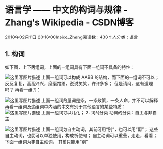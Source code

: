 
# 语言学 —— 中文的构词与规律 - Zhang's Wikipedia - CSDN博客


2018年02月11日 20:16:00[Inside_Zhang](https://me.csdn.net/lanchunhui)阅读数：433个人分类：[语言](https://blog.csdn.net/lanchunhui/article/category/6792692)



## 1. 构词
如下图，上下两组词，上面的一组词具有下面一组词不具备的特性：

![这里写图片描述](https://img-blog.csdn.net/2018021119511117?watermark/2/text/aHR0cDovL2Jsb2cuY3Nkbi5uZXQvbGFuY2h1bmh1aQ==/font/5a6L5L2T/fontsize/400/fill/I0JBQkFCMA==/dissolve/70)[](https://img-blog.csdn.net/2018021119511117?watermark/2/text/aHR0cDovL2Jsb2cuY3Nkbi5uZXQvbGFuY2h1bmh1aQ==/font/5a6L5L2T/fontsize/400/fill/I0JBQkFCMA==/dissolve/70)
[](https://img-blog.csdn.net/2018021119511117?watermark/2/text/aHR0cDovL2Jsb2cuY3Nkbi5uZXQvbGFuY2h1bmh1aQ==/font/5a6L5L2T/fontsize/400/fill/I0JBQkFCMA==/dissolve/70)上面一组词可以构成 AABB 的结构，而下面的一组词不可以；
反反复复，高高兴兴，磨磨蹭蹭，说说笑笑，许许多多；
但是请问，这有道理吗？
再看一组词：

![这里写图片描述](https://img-blog.csdn.net/20180211195454597?watermark/2/text/aHR0cDovL2Jsb2cuY3Nkbi5uZXQvbGFuY2h1bmh1aQ==/font/5a6L5L2T/fontsize/400/fill/I0JBQkFCMA==/dissolve/70)[](https://img-blog.csdn.net/20180211195454597?watermark/2/text/aHR0cDovL2Jsb2cuY3Nkbi5uZXQvbGFuY2h1bmh1aQ==/font/5a6L5L2T/fontsize/400/fill/I0JBQkFCMA==/dissolve/70)
[](https://img-blog.csdn.net/20180211195454597?watermark/2/text/aHR0cDovL2Jsb2cuY3Nkbi5uZXQvbGFuY2h1bmh1aQ==/font/5a6L5L2T/fontsize/400/fill/I0JBQkFCMA==/dissolve/70)上面一组词的量词是条，一条政策，一条人命，并不可以解释
[](https://img-blog.csdn.net/20180211195454597?watermark/2/text/aHR0cDovL2Jsb2cuY3Nkbi5uZXQvbGFuY2h1bmh1aQ==/font/5a6L5L2T/fontsize/400/fill/I0JBQkFCMA==/dissolve/70)再看一组词及这组词中内涵的中文有别于其他语言的某些特质：
[](https://img-blog.csdn.net/20180211195454597?watermark/2/text/aHR0cDovL2Jsb2cuY3Nkbi5uZXQvbGFuY2h1bmh1aQ==/font/5a6L5L2T/fontsize/400/fill/I0JBQkFCMA==/dissolve/70)
![这里写图片描述](https://img-blog.csdn.net/20180211195736847?watermark/2/text/aHR0cDovL2Jsb2cuY3Nkbi5uZXQvbGFuY2h1bmh1aQ==/font/5a6L5L2T/fontsize/400/fill/I0JBQkFCMA==/dissolve/70)[](https://img-blog.csdn.net/20180211195736847?watermark/2/text/aHR0cDovL2Jsb2cuY3Nkbi5uZXQvbGFuY2h1bmh1aQ==/font/5a6L5L2T/fontsize/400/fill/I0JBQkFCMA==/dissolve/70)
[](https://img-blog.csdn.net/20180211195736847?watermark/2/text/aHR0cDovL2Jsb2cuY3Nkbi5uZXQvbGFuY2h1bmh1aQ==/font/5a6L5L2T/fontsize/400/fill/I0JBQkFCMA==/dissolve/70)上面一组词可以儿化；
[](https://img-blog.csdn.net/20180211195736847?watermark/2/text/aHR0cDovL2Jsb2cuY3Nkbi5uZXQvbGFuY2h1bmh1aQ==/font/5a6L5L2T/fontsize/400/fill/I0JBQkFCMA==/dissolve/70)2. 词的分类
[](https://img-blog.csdn.net/20180211195736847?watermark/2/text/aHR0cDovL2Jsb2cuY3Nkbi5uZXQvbGFuY2h1bmh1aQ==/font/5a6L5L2T/fontsize/400/fill/I0JBQkFCMA==/dissolve/70)动词的分类：自主与非自主

![这里写图片描述](https://img-blog.csdn.net/20180211200146770?watermark/2/text/aHR0cDovL2Jsb2cuY3Nkbi5uZXQvbGFuY2h1bmh1aQ==/font/5a6L5L2T/fontsize/400/fill/I0JBQkFCMA==/dissolve/70)[](https://img-blog.csdn.net/20180211200146770?watermark/2/text/aHR0cDovL2Jsb2cuY3Nkbi5uZXQvbGFuY2h1bmh1aQ==/font/5a6L5L2T/fontsize/400/fill/I0JBQkFCMA==/dissolve/70)
[](https://img-blog.csdn.net/20180211200146770?watermark/2/text/aHR0cDovL2Jsb2cuY3Nkbi5uZXQvbGFuY2h1bmh1aQ==/font/5a6L5L2T/fontsize/400/fill/I0JBQkFCMA==/dissolve/70)上面一组词为自主动词，其前可用“别”，也可以用“甭”；
这些自主动词，也就可以单独使用，构成祈使句；
自主动词可以重叠，走走，看看；
下面一组词为非自主动词， 其前只能用“别”
[](https://img-blog.csdn.net/20180211200146770?watermark/2/text/aHR0cDovL2Jsb2cuY3Nkbi5uZXQvbGFuY2h1bmh1aQ==/font/5a6L5L2T/fontsize/400/fill/I0JBQkFCMA==/dissolve/70)

